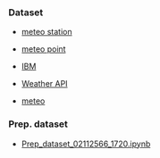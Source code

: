 


### Dataset
  - <p><a href="https://drive.google.com/file/d/10n1dDZ0KTBzYd1SvqhXOzOQE5fX9rHTq/view?usp=sharing">meteo station</a></p>
  - <p><a href="https://drive.google.com/file/d/1--m4Y9eL-coq18LEdr1sfLnL-ND4gkJt/view?usp=sharing">meteo point</a></p>
  - <p><a href="https://drive.google.com/file/d/1-6ZETyUssPQXrpNELKonwqcgzJ-FmP8S/view?usp=sharing">IBM</a></p>
  - <p><a href="https://drive.google.com/file/d/1QWD9qy5E7roV4l-8AvluYx3hKjE-mRFr/view?usp=sharing">Weather API</a></p>
  - <p><a href="https://drive.google.com/file/d/1c0AQFGgv5Z85V_tr2qyrk9qhzOgCzLKp/view?usp=sharing">meteo</a></p>

### Prep. dataset 
- <p><a href="https://colab.research.google.com/drive/1IWC_OEwM5vysfZiBFvrGbtqrl3IKqQYC?usp=sharing">Prep_dataset_02112566_1720.ipynb</a></p>
